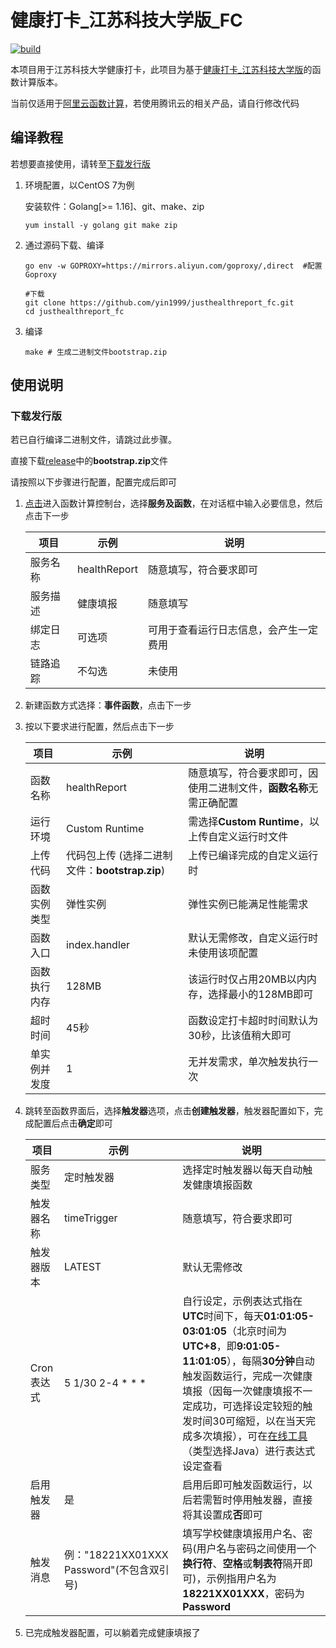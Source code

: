 # 健康打卡_江苏科技大学版_FC

[![build](https://github.com/yin1999/justhealthreport_fc/actions/workflows/Build.yml/badge.svg)](https://github.com/yin1999/justhealthreport_fc/actions/workflows/Build.yml)

本项目用于江苏科技大学健康打卡，此项目为基于[健康打卡_江苏科技大学版](https://github.com/yin1999/justhealthreport)的函数计算版本。

当前仅适用于[阿里云函数计算](https://fc.console.aliyun.com/)，若使用腾讯云的相关产品，请自行修改代码

## 编译教程

若想要直接使用，请转至[下载发行版](#下载发行版)

1. 环境配置，以CentOS 7为例

    安装软件：Golang[>= 1.16]、git、make、zip

       yum install -y golang git make zip

2. 通过源码下载、编译

       go env -w GOPROXY=https://mirrors.aliyun.com/goproxy/,direct  #配置Goproxy

       #下载
       git clone https://github.com/yin1999/justhealthreport_fc.git
       cd justhealthreport_fc

3. 编译

       make # 生成二进制文件bootstrap.zip

## 使用说明

### 下载发行版

若已自行编译二进制文件，请跳过此步骤。

直接下载[release](https://github.com/yin1999/justhealthreport_fc/releases/latest)中的**bootstrap.zip**文件

请按照以下步骤进行配置，配置完成后即可

1. [点击](https://fc.console.aliyun.com/)进入函数计算控制台，选择**服务及函数**，在对话框中输入必要信息，然后点击下一步

    |项目|示例|说明|
    |---|---|---|
    |服务名称|healthReport|随意填写，符合要求即可|
    |服务描述|健康填报|随意填写|
    |绑定日志|可选项|可用于查看运行日志信息，会产生一定费用|
    |链路追踪|不勾选|未使用|

2. 新建函数方式选择：**事件函数**，点击下一步

3. 按以下要求进行配置，然后点击下一步

    |项目|示例|说明|
    |---|---|---|
    |函数名称|healthReport|随意填写，符合要求即可，因使用二进制文件，**函数名称**无需正确配置|
    |运行环境|Custom Runtime|需选择**Custom Runtime**，以上传自定义运行时文件|
    |上传代码|代码包上传 (选择二进制文件：**bootstrap.zip**)|上传已编译完成的自定义运行时|
    |函数实例类型|弹性实例|弹性实例已能满足性能需求|
    |函数入口|index.handler|默认无需修改，自定义运行时未使用该项配置|
    |函数执行内存|128MB|该运行时仅占用20MB以内内存，选择最小的128MB即可|
    |超时时间|45秒|函数设定打卡超时时间默认为30秒，比该值稍大即可|
    |单实例并发度|1|无并发需求，单次触发执行一次|

4. 跳转至函数界面后，选择**触发器**选项，点击**创建触发器**，触发器配置如下，完成配置后点击**确定**即可

    |项目|示例|说明|
    |---|---|---|
    |服务类型|定时触发器|选择定时触发器以每天自动触发健康填报函数|
    |触发器名称|timeTrigger|随意填写，符合要求即可|
    |触发器版本|LATEST|默认无需修改|
    |Cron表达式|5 1/30 2-4 * * *|自行设定，示例表达式指在**UTC**时间下，每天**01:01:05-03:01:05**（北京时间为**UTC+8**，即**9:01:05-11:01:05**），每隔**30分钟**自动触发函数运行，完成一次健康填报（因每一次健康填报不一定成功，可选择设定较短的触发时间30可缩短，以在当天完成多次填报），可在[在线工具](https://tool.lu/crontab/)（类型选择Java）进行表达式设定查看|
    |启用触发器|是|启用后即可触发函数运行，以后若需暂时停用触发器，直接将其设置成**否**即可|
    |触发消息|例："18221XX01XXX Password"(不包含双引号) |填写学校健康填报用户名、密码(用户名与密码之间使用一个**换行符**、**空格**或**制表符**隔开即可)，示例指用户名为**18221XX01XXX**，密码为**Password**|

5. 已完成触发器配置，可以躺着完成健康填报了

